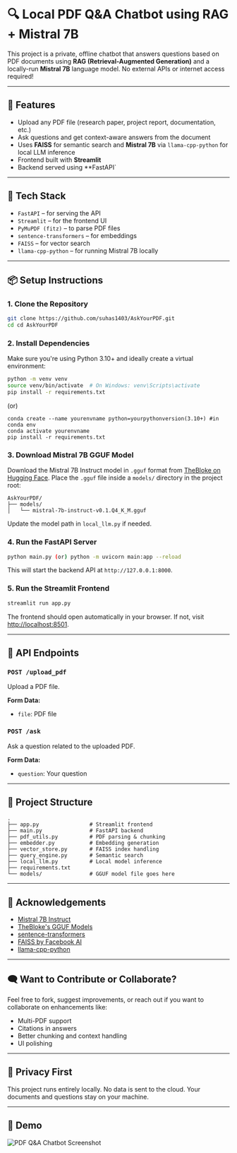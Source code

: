 # 🔍 Local PDF Q&A Chatbot using RAG + Mistral 7B

This project is a private, offline chatbot that answers questions based on PDF documents using **RAG (Retrieval-Augmented Generation)** and a locally-run **Mistral 7B** language model. No external APIs or internet access required!

---

## 🚀 Features

- Upload any PDF file (research paper, project report, documentation, etc.)
- Ask questions and get context-aware answers from the document
- Uses **FAISS** for semantic search and **Mistral 7B** via `llama-cpp-python` for local LLM inference
- Frontend built with **Streamlit**
- Backend served using \*\*FastAPI`

---

## 🧠 Tech Stack

- `FastAPI` – for serving the API
- `Streamlit` – for the frontend UI
- `PyMuPDF (fitz)` – to parse PDF files
- `sentence-transformers` – for embeddings
- `FAISS` – for vector search
- `llama-cpp-python` – for running Mistral 7B locally

---

## 📦 Setup Instructions

### 1. Clone the Repository

```bash
git clone https://github.com/suhas1403/AskYourPDF.git
cd cd AskYourPDF
```

### 2. Install Dependencies

Make sure you're using Python 3.10+ and ideally create a virtual environment:

```bash
python -m venv venv
source venv/bin/activate  # On Windows: venv\Scripts\activate
pip install -r requirements.txt
```

(or)

```conda
conda create --name yourenvname python=yourpythonversion(3.10+) #in conda env
conda activate yourenvname
pip install -r requirements.txt
```

### 3. Download Mistral 7B GGUF Model

Download the Mistral 7B Instruct model in `.gguf` format from [TheBloke on Hugging Face](https://huggingface.co/TheBloke/Mistral-7B-Instruct-v0.1-GGUF). Place the `.gguf` file inside a `models/` directory in the project root:

```
AskYourPDF/
├── models/
│   └── mistral-7b-instruct-v0.1.Q4_K_M.gguf
```

Update the model path in `local_llm.py` if needed.

### 4. Run the FastAPI Server

```bash
python main.py (or) python -m uvicorn main:app --reload
```

This will start the backend API at `http://127.0.0.1:8000`.

### 5. Run the Streamlit Frontend

```bash
streamlit run app.py
```

The frontend should open automatically in your browser. If not, visit [http://localhost:8501](http://localhost:8501).

---

## 🧪 API Endpoints

### `POST /upload_pdf`

Upload a PDF file.

**Form Data:**

- `file`: PDF file

### `POST /ask`

Ask a question related to the uploaded PDF.

**Form Data:**

- `question`: Your question

---

## 📝 Project Structure

```
.
├── app.py                # Streamlit frontend
├── main.py               # FastAPI backend
├── pdf_utils.py          # PDF parsing & chunking
├── embedder.py           # Embedding generation
├── vector_store.py       # FAISS index handling
├── query_engine.py       # Semantic search
├── local_llm.py          # Local model inference
├── requirements.txt
└── models/               # GGUF model file goes here
```

---

## 🙌 Acknowledgements

- [Mistral 7B Instruct](https://huggingface.co/mistralai/Mistral-7B-Instruct-v0.1)
- [TheBloke's GGUF Models](https://huggingface.co/TheBloke)
- [sentence-transformers](https://www.sbert.net/)
- [FAISS by Facebook AI](https://github.com/facebookresearch/faiss)
- [llama-cpp-python](https://github.com/abetlen/llama-cpp-python)

---

## 🗨️ Want to Contribute or Collaborate?

Feel free to fork, suggest improvements, or reach out if you want to collaborate on enhancements like:

- Multi-PDF support
- Citations in answers
- Better chunking and context handling
- UI polishing

---

## 🔐 Privacy First

This project runs entirely locally. No data is sent to the cloud. Your documents and questions stay on your machine.

---

## 📸 Demo

![PDF Q&A Chatbot Screenshot](assets/screenshot.png)
